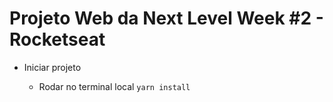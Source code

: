 # Projeto Web da Next Level Week #2 - Rocketseat

- Iniciar projeto

  - Rodar no terminal local
    `yarn install`
